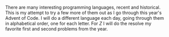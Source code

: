 There are many interesting programming languages, recent and historical.
This is my attempt to try a few more of them out as I go through this year's Advent of Code.
I will do a different language each day, going through them in alphabetical order, one for each letter.
For _Z_ I will do the resolve my favorite first and second problems from the year.
